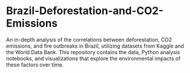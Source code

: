 # Brazil-Deforestation-and-CO2-Emissions
An in-depth analysis of the correlations between deforestation, CO2 emissions, and fire outbreaks in Brazil, utilizing datasets from Kaggle and the World Data Bank. This repository contains the data, Python analysis notebooks, and visualizations that explore the environmental impacts of these factors over time.
